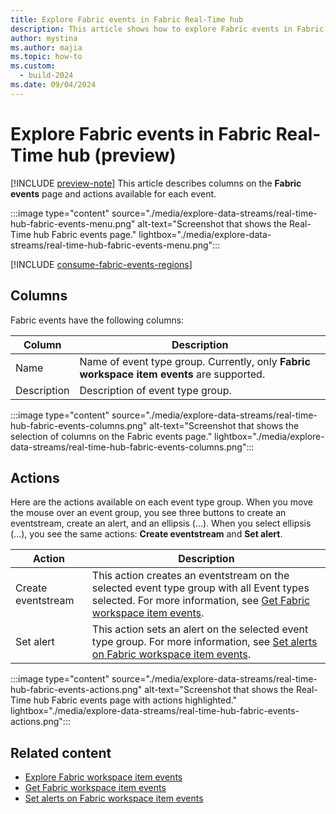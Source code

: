 ```yaml
---
title: Explore Fabric events in Fabric Real-Time hub
description: This article shows how to explore Fabric events in Fabric Real-Time hub. It provides details on the Fabric events page in the Real-Time hub user interface.
author: mystina
ms.author: majia
ms.topic: how-to
ms.custom:
  - build-2024
ms.date: 09/04/2024
---
```


# Explore Fabric events in Fabric Real-Time hub (preview)

[!INCLUDE [preview-note](./includes/preview-note.md)]
This article describes columns on the **Fabric events** page and actions available for each event. 

:::image type="content" source="./media/explore-data-streams/real-time-hub-fabric-events-menu.png" alt-text="Screenshot that shows the Real-Time hub Fabric events page." lightbox="./media/explore-data-streams/real-time-hub-fabric-events-menu.png":::

[!INCLUDE [consume-fabric-events-regions](./includes/consume-fabric-events-regions.md)]

## Columns

Fabric events have the following columns:

| Column | Description |
| ------ | ----------- |
| Name | Name of event type group. Currently, only **Fabric workspace item events** are supported.|
| Description | Description of event type group. |

:::image type="content" source="./media/explore-data-streams/real-time-hub-fabric-events-columns.png" alt-text="Screenshot that shows the selection of columns on the Fabric events page." lightbox="./media/explore-data-streams/real-time-hub-fabric-events-columns.png":::

## Actions

Here are the actions available on each event type group. When you move the mouse over an event group, you see three buttons to create an eventstream, create an alert, and an ellipsis (...). When you select ellipsis (...), you see the same actions: **Create eventstream** and **Set alert**.

| Action | Description |
| ------ | ----------- |
| Create eventstream | This action creates an eventstream on the selected event type group with all Event types selected. For more information, see [Get Fabric workspace item events](create-streams-fabric-workspace-item-events.md). |
| Set alert | This action sets an alert on the selected event type group. For more information, see [Set alerts on Fabric workspace item events](set-alerts-fabric-workspace-item-events.md). |

:::image type="content" source="./media/explore-data-streams/real-time-hub-fabric-events-actions.png" alt-text="Screenshot that shows the Real-Time hub Fabric events page with actions highlighted." lightbox="./media/explore-data-streams/real-time-hub-fabric-events-actions.png":::

## Related content
- [Explore Fabric workspace item events](explore-fabric-workspace-item-events.md)
- [Get Fabric workspace item events](create-streams-fabric-workspace-item-events.md)
- [Set alerts on Fabric workspace item events](set-alerts-fabric-workspace-item-events.md)
